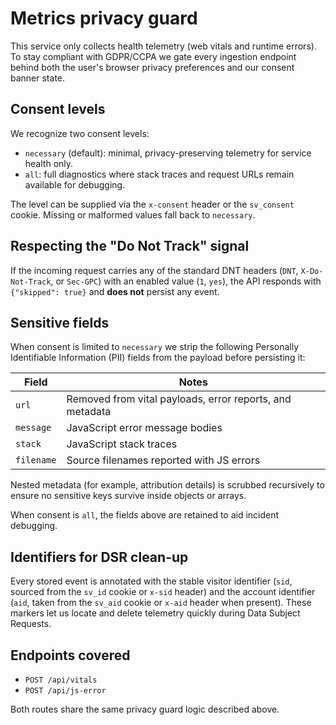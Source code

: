# Metrics privacy guard

This service only collects health telemetry (web vitals and runtime errors). To stay compliant with GDPR/CCPA we gate every ingestion endpoint behind both the user's browser privacy preferences and our consent banner state.

## Consent levels

We recognize two consent levels:

- `necessary` (default): minimal, privacy-preserving telemetry for service health only.
- `all`: full diagnostics where stack traces and request URLs remain available for debugging.

The level can be supplied via the `x-consent` header or the `sv_consent` cookie. Missing or malformed values fall back to `necessary`.

## Respecting the "Do Not Track" signal

If the incoming request carries any of the standard DNT headers (`DNT`, `X-Do-Not-Track`, or `Sec-GPC`) with an enabled value (`1`, `yes`), the API responds with `{"skipped": true}` and **does not** persist any event.

## Sensitive fields

When consent is limited to `necessary` we strip the following Personally Identifiable Information (PII) fields from the payload before persisting it:

| Field      | Notes                                                    |
| ---------- | -------------------------------------------------------- |
| `url`      | Removed from vital payloads, error reports, and metadata |
| `message`  | JavaScript error message bodies                          |
| `stack`    | JavaScript stack traces                                  |
| `filename` | Source filenames reported with JS errors                 |

Nested metadata (for example, attribution details) is scrubbed recursively to ensure no sensitive keys survive inside objects or arrays.

When consent is `all`, the fields above are retained to aid incident debugging.

## Identifiers for DSR clean-up

Every stored event is annotated with the stable visitor identifier (`sid`, sourced from the `sv_id` cookie or `x-sid` header) and the account identifier (`aid`, taken from the `sv_aid` cookie or `x-aid` header when present). These markers let us locate and delete telemetry quickly during Data Subject Requests.

## Endpoints covered

- `POST /api/vitals`
- `POST /api/js-error`

Both routes share the same privacy guard logic described above.
